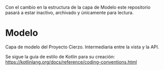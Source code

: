 Con el cambio en la estructura de la capa de Modelo este repositorio pasará a estar inactivo, archivado y únicamente para lectura.

# Modelo

Capa de modelo del Proyecto Cierzo. Intermediaria entre la vista y la API.

Se sigue la guia de estilo de Kotlin para su creación: https://kotlinlang.org/docs/reference/coding-conventions.html
